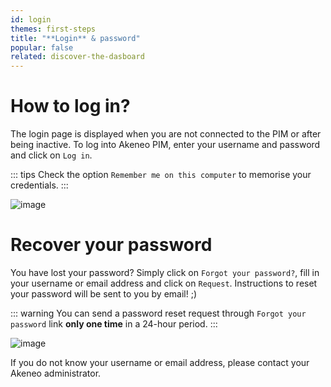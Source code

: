 ```yaml
---
id: login
themes: first-steps
title: "**Login** & password"
popular: false
related: discover-the-dasboard
---
```


# How to log in?

The login page is displayed when you are not connected to the PIM or after being inactive.
To log into Akeneo PIM, enter your username and password and click on `Log in`.

::: tips
Check the option `Remember me on this computer` to memorise your credentials.
:::

![image](/img/Login1.png)

# Recover your password

You have lost your password? Simply click on `Forgot your password?`, fill in your username or email address and click on `Request`. Instructions to reset your password will be sent to you by email! ;)

::: warning
You can send a password reset request through `Forgot your password` link **only one time** in a 24-hour period.
:::

![image](/img/RecoverPassword.png)

If you do not know your username or email address, please contact your Akeneo administrator.
